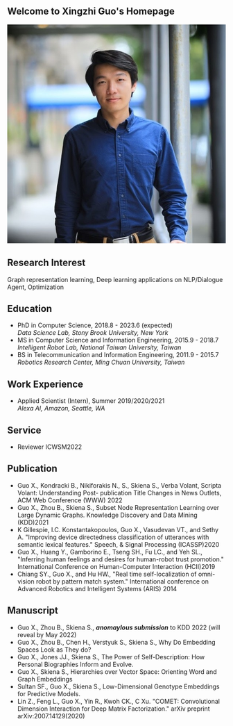 ## Welcome to Xingzhi Guo's Homepage
![xingzhi-profile](/imgs/profile-xingzhi.jpeg "Xingzhi")
## Research Interest
Graph representation learning, Deep learning applications on NLP/Dialogue Agent, Optimization

## Education
- PhD in Computer Science, 2018.8 - 2023.6 (expected)  
    _Data Science Lab, Stony Brook University, New York_
- MS in Computer Science and Information Engineering,  2015.9 - 2018.7  
    _Intelligent Robot Lab, National Taiwan University, Taiwan_
- BS in Telecommunication and Information Engineering,  2011.9 - 2015.7  
    _Robotics Research Center, Ming Chuan University, Taiwan_

## Work Experience
- Applied Scientist (Intern), Summer 2019/2020/2021  
    _Alexa AI, Amazon, Seattle, WA_

## Service
- Reviewer ICWSM2022

## Publication
- Guo X., Kondracki B., Nikiforakis N., S., Skiena S., Verba Volant, Scripta Volant: Understanding Post- publication Title Changes in News Outlets, ACM Web Conference (WWW) 2022
- Guo X., Zhou B., Skiena S., Subset Node Representation Learning over Large Dynamic Graphs. Knowledge Discovery and Data Mining (KDD)2021
-  K Gillespie, I.C. Konstantakopoulos, Guo X., Vasudevan VT., and Sethy A. "Improving device directedness classification of utterances with semantic lexical features." Speech, & Signal Processing (ICASSP)2020
-  Guo X., Huang Y., Gamborino E., Tseng SH., Fu LC., and Yeh SL., "Inferring human feelings and desires for
human-robot trust promotion." International Conference on Human-Computer Interaction (HCII)2019
- Chiang SY., Guo X., and Hu HW., "Real time self-localization of omni-vision robot by pattern match system." International conference on Advanced Robotics and Intelligent Systems (ARIS) 2014

## Manuscript
- Guo X., Zhou B., Skiena S., _**anomaylous submission**_ to KDD 2022 (will reveal by May 2022)
- Guo X., Zhou B., Chen H., Verstyuk S., Skiena S., Why Do Embedding Spaces Look as They do? 
- Guo X., Jones JJ., Skiena S., The Power of Self-Description: How Personal Biographies Inform and Evolve. 
- Guo X., Skiena S., Hierarchies over Vector Space: Orienting Word and Graph Embeddings
- Sultan SF., Guo X., Skiena S., Low-Dimensional Genotype Embeddings for Predictive Models.
- Lin Z., Feng L., Guo X., Yin R., Kwoh CK., C Xu. "COMET: Convolutional Dimension Interaction for Deep
  Matrix Factorization." arXiv preprint arXiv:2007.14129(2020)
